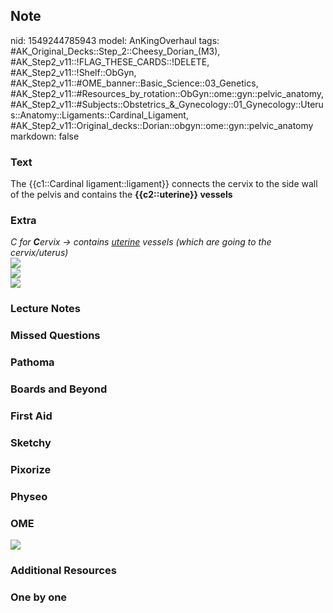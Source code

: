 ## Note
nid: 1549244785943
model: AnKingOverhaul
tags: #AK_Original_Decks::Step_2::Cheesy_Dorian_(M3), #AK_Step2_v11::!FLAG_THESE_CARDS::!DELETE, #AK_Step2_v11::!Shelf::ObGyn, #AK_Step2_v11::#OME_banner::Basic_Science::03_Genetics, #AK_Step2_v11::#Resources_by_rotation::ObGyn::ome::gyn::pelvic_anatomy, #AK_Step2_v11::#Subjects::Obstetrics_&_Gynecology::01_Gynecology::Uterus::Anatomy::Ligaments::Cardinal_Ligament, #AK_Step2_v11::Original_decks::Dorian::obgyn::ome::gyn::pelvic_anatomy
markdown: false

### Text
The {{c1::Cardinal ligament::ligament}} connects the cervix to the
side wall of the pelvis and contains the <b>{{c2::uterine}}
vessels</b>

### Extra
<div>
  <i>C for <b>C</b>ervix → contains <u>uterine</u> vessels (which
  are going to the cervix/uterus)</i>
  <div>
    <i><img src="paste-151925878161409.jpg"></i>
  </div><img src="paste-506393824067585.jpg">
  <div>
    <i><img src="paste-133092446568449.jpg"></i>
  </div>
</div>

### Lecture Notes


### Missed Questions


### Pathoma


### Boards and Beyond


### First Aid


### Sketchy


### Pixorize


### Physeo


### OME
<div class="ome-widget">
  <a href="https://onlinemeded.org/spa/obgyn?ref=anki"><img src=
  "_OME_AnkiFlashcards_Topic_6.png"></a>
</div>

### Additional Resources


### One by one

